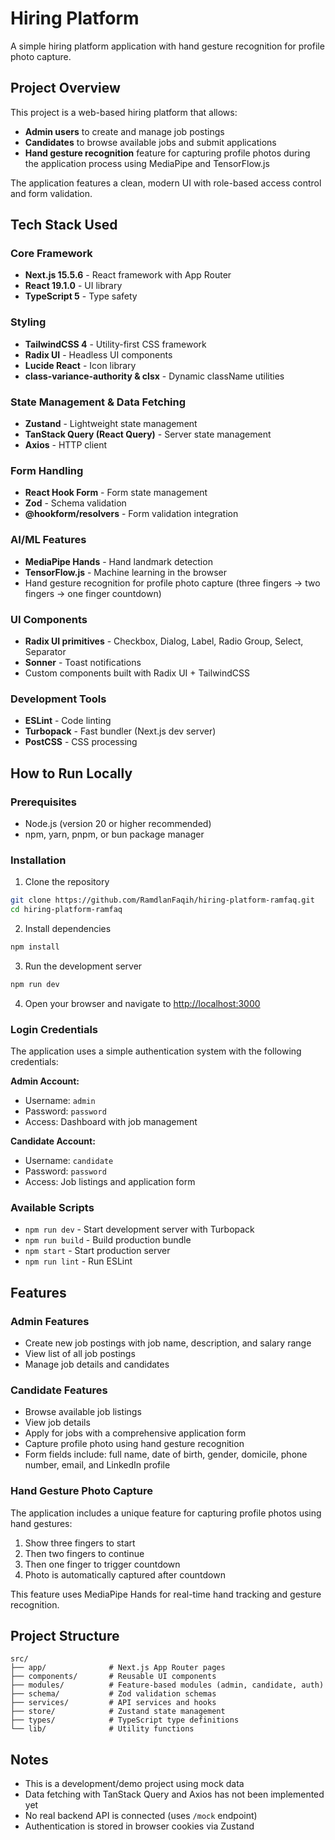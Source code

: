 # Hiring Platform

A simple hiring platform application with hand gesture recognition for profile photo capture.

## Project Overview

This project is a web-based hiring platform that allows:
- **Admin users** to create and manage job postings
- **Candidates** to browse available jobs and submit applications
- **Hand gesture recognition** feature for capturing profile photos during the application process using MediaPipe and TensorFlow.js

The application features a clean, modern UI with role-based access control and form validation.

## Tech Stack Used

### Core Framework
- **Next.js 15.5.6** - React framework with App Router
- **React 19.1.0** - UI library
- **TypeScript 5** - Type safety

### Styling
- **TailwindCSS 4** - Utility-first CSS framework
- **Radix UI** - Headless UI components
- **Lucide React** - Icon library
- **class-variance-authority & clsx** - Dynamic className utilities

### State Management & Data Fetching
- **Zustand** - Lightweight state management
- **TanStack Query (React Query)** - Server state management
- **Axios** - HTTP client

### Form Handling
- **React Hook Form** - Form state management
- **Zod** - Schema validation
- **@hookform/resolvers** - Form validation integration

### AI/ML Features
- **MediaPipe Hands** - Hand landmark detection
- **TensorFlow.js** - Machine learning in the browser
- Hand gesture recognition for profile photo capture (three fingers → two fingers → one finger countdown)

### UI Components
- **Radix UI primitives** - Checkbox, Dialog, Label, Radio Group, Select, Separator
- **Sonner** - Toast notifications
- Custom components built with Radix UI + TailwindCSS

### Development Tools
- **ESLint** - Code linting
- **Turbopack** - Fast bundler (Next.js dev server)
- **PostCSS** - CSS processing

## How to Run Locally

### Prerequisites
- Node.js (version 20 or higher recommended)
- npm, yarn, pnpm, or bun package manager

### Installation

1. Clone the repository
```bash
git clone https://github.com/RamdlanFaqih/hiring-platform-ramfaq.git
cd hiring-platform-ramfaq
```

2. Install dependencies
```bash
npm install
```

3. Run the development server
```bash
npm run dev
```

4. Open your browser and navigate to [http://localhost:3000](http://localhost:3000)

### Login Credentials

The application uses a simple authentication system with the following credentials:

**Admin Account:**
- Username: `admin`
- Password: `password`
- Access: Dashboard with job management

**Candidate Account:**
- Username: `candidate`
- Password: `password`
- Access: Job listings and application form

### Available Scripts

- `npm run dev` - Start development server with Turbopack
- `npm run build` - Build production bundle
- `npm start` - Start production server
- `npm run lint` - Run ESLint

## Features

### Admin Features
- Create new job postings with job name, description, and salary range
- View list of all job postings
- Manage job details and candidates

### Candidate Features
- Browse available job listings
- View job details
- Apply for jobs with a comprehensive application form
- Capture profile photo using hand gesture recognition
- Form fields include: full name, date of birth, gender, domicile, phone number, email, and LinkedIn profile

### Hand Gesture Photo Capture
The application includes a unique feature for capturing profile photos using hand gestures:
1. Show three fingers to start
2. Then two fingers to continue
3. Then one finger to trigger countdown
4. Photo is automatically captured after countdown

This feature uses MediaPipe Hands for real-time hand tracking and gesture recognition.

## Project Structure

```
src/
├── app/              # Next.js App Router pages
├── components/       # Reusable UI components
├── modules/          # Feature-based modules (admin, candidate, auth)
├── schema/           # Zod validation schemas
├── services/         # API services and hooks
├── store/            # Zustand state management
├── types/            # TypeScript type definitions
└── lib/              # Utility functions
```

## Notes

- This is a development/demo project using mock data
- Data fetching with TanStack Query and Axios has not been implemented yet
- No real backend API is connected (uses `/mock` endpoint)
- Authentication is stored in browser cookies via Zustand

